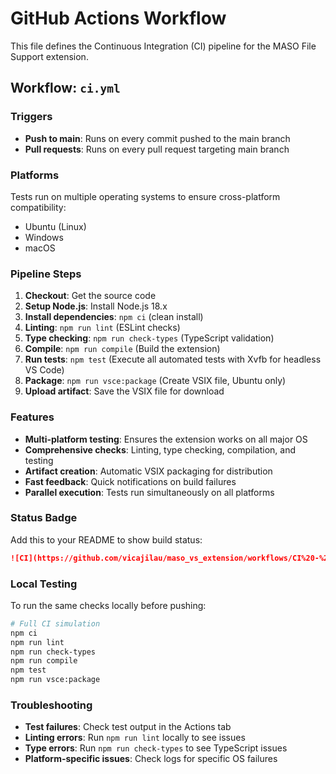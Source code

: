 # GitHub Actions Workflow

This file defines the Continuous Integration (CI) pipeline for the MASO File Support extension.

## Workflow: `ci.yml`

### Triggers
- **Push to main**: Runs on every commit pushed to the main branch
- **Pull requests**: Runs on every pull request targeting main branch

### Platforms
Tests run on multiple operating systems to ensure cross-platform compatibility:
- Ubuntu (Linux)
- Windows
- macOS

### Pipeline Steps

1. **Checkout**: Get the source code
2. **Setup Node.js**: Install Node.js 18.x
3. **Install dependencies**: `npm ci` (clean install)
4. **Linting**: `npm run lint` (ESLint checks)
5. **Type checking**: `npm run check-types` (TypeScript validation)
6. **Compile**: `npm run compile` (Build the extension)
7. **Run tests**: `npm test` (Execute all automated tests with Xvfb for headless VS Code)
8. **Package**: `npm run vsce:package` (Create VSIX file, Ubuntu only)
9. **Upload artifact**: Save the VSIX file for download

### Features

- **Multi-platform testing**: Ensures the extension works on all major OS
- **Comprehensive checks**: Linting, type checking, compilation, and testing
- **Artifact creation**: Automatic VSIX packaging for distribution
- **Fast feedback**: Quick notifications on build failures
- **Parallel execution**: Tests run simultaneously on all platforms

### Status Badge

Add this to your README to show build status:
```markdown
![CI](https://github.com/vicajilau/maso_vs_extension/workflows/CI%20-%20Test%20Extension/badge.svg)
```

### Local Testing

To run the same checks locally before pushing:

```bash
# Full CI simulation
npm ci
npm run lint
npm run check-types
npm run compile
npm test
npm run vsce:package
```

### Troubleshooting

- **Test failures**: Check test output in the Actions tab
- **Linting errors**: Run `npm run lint` locally to see issues
- **Type errors**: Run `npm run check-types` to see TypeScript issues
- **Platform-specific issues**: Check logs for specific OS failures
